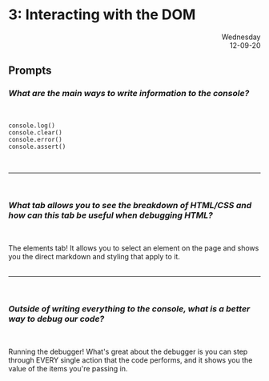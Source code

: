 # 3: Interacting with the DOM

<div style="text-align: right">Wednesday<br/>12-09-20</div>

## Prompts 

### *What are the main ways to write information to the console?*
<br/>

```
console.log() 
console.clear()
console.error()
console.assert()
```
<br/><hr/><br/>

### *What tab allows you to see the breakdown of HTML/CSS and how can this tab be useful when debugging HTML?*
<br/>

The elements tab! It allows you to select an element on the page and shows you the direct markdown and styling that apply to it.
<br/><br/><hr/><br/>

### *Outside of writing everything to the console, what is a better way to debug our code?*
<br/>

Running the debugger! What's great about the debugger is you can step through EVERY single action that the code performs, and it shows you the value of the items you're passing in.
<br/><br/>